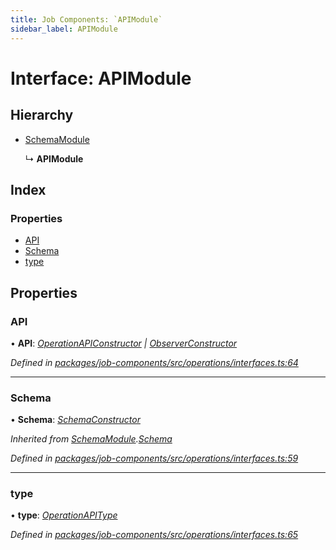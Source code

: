 ```yaml
---
title: Job Components: `APIModule`
sidebar_label: APIModule
---
```


# Interface: APIModule

## Hierarchy

* [SchemaModule](schemamodule.md)

  ↳ **APIModule**

## Index

### Properties

* [API](apimodule.md#api)
* [Schema](apimodule.md#schema)
* [type](apimodule.md#type)

## Properties

###  API

• **API**: *[OperationAPIConstructor](../overview.md#operationapiconstructor) | [ObserverConstructor](../overview.md#observerconstructor)*

*Defined in [packages/job-components/src/operations/interfaces.ts:64](https://github.com/terascope/teraslice/blob/78714a985/packages/job-components/src/operations/interfaces.ts#L64)*

___

###  Schema

• **Schema**: *[SchemaConstructor](../overview.md#schemaconstructor)*

*Inherited from [SchemaModule](schemamodule.md).[Schema](schemamodule.md#schema)*

*Defined in [packages/job-components/src/operations/interfaces.ts:59](https://github.com/terascope/teraslice/blob/78714a985/packages/job-components/src/operations/interfaces.ts#L59)*

___

###  type

• **type**: *[OperationAPIType](../overview.md#operationapitype)*

*Defined in [packages/job-components/src/operations/interfaces.ts:65](https://github.com/terascope/teraslice/blob/78714a985/packages/job-components/src/operations/interfaces.ts#L65)*
